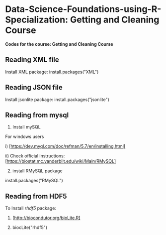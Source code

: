 # Data-Science-Foundations-using-R-Specialization: Getting and Cleaning Course

**Codes for the course: Getting and Cleaning Course**

## Reading XML file

Install XML package: install.packages("XML")

## Reading JSON file

Install jsonlite package: install.packages("jsonlite")

## Reading from mysql
1. Install mySQL

For windows users 

i) [https://dev.myql.com/doc/refman/5.7/en/installing.html]

ii) Check official instructions: [https://biostat.mc.vanderbilt.edu/wiki/Main/RMySQL]

2. install RMySQL package

install.packages("RMySQL")

## Reading from HDF5

To Install _rhdf5_ package:

1. [http://biocondutor.org/bioLite.R]

2. biocLite("rhdf5")
